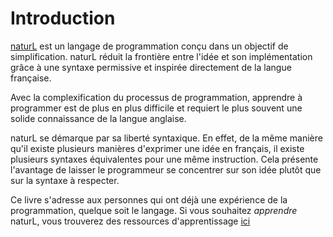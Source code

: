 # Introduction

[naturL](#) est un langage de programmation conçu dans un objectif de simplification. naturL réduit la frontière entre l'idée et son implémentation grâce à une syntaxe permissive et inspirée directement de la langue française.

Avec la complexification du processus de programmation, apprendre à programmer est de plus en plus difficile et requiert le plus souvent une solide connaissance de la langue anglaise.

naturL se démarque par sa liberté syntaxique. En effet, de la même manière qu'il existe plusieurs manières d'exprimer une idée en français, il existe plusieurs syntaxes équivalentes pour une même instruction. Cela présente l'avantage de laisser le programmeur se concentrer sur son idée plutôt que sur la syntaxe à respecter.

Ce livre s'adresse aux personnes qui ont déjà une expérience de la programmation, quelque soit le langage. Si vous souhaitez *apprendre* naturL, vous trouverez des ressources d'apprentissage [ici](https://learn.naturl.net)
